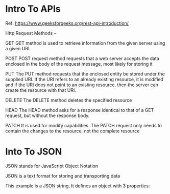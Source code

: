 # Intro To APIs

Ref: https://www.geeksforgeeks.org/rest-api-introduction/

Http Request Methods –

GET	GET method is used to retrieve information from the given server using a given URI.

POST	POST request method requests that a web server accepts the data enclosed in the body of the request message, most likely for storing it

PUT	The PUT method requests that the enclosed entity be stored under the supplied URI. If the URI refers to an already existing resource, it is modified and if the URI 
does not point to an existing resource, then the server can create the resource with that URI.

DELETE	The DELETE method deletes the specified resource

HEAD	The HEAD method asks for a response identical to that of a GET request, but without the response body.

PATCH	It is used for modify capabilities. The PATCH request only needs to contain the changes to the resource, not the complete resource

# Into To JSON

JSON stands for JavaScript Object Notation

JSON is a text format for storing and transporting data

This example is a JSON string, It defines an object with 3 properties:

